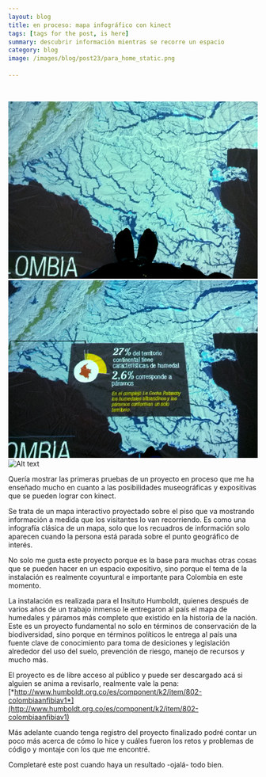 ```yaml
---
layout: blog
title: en proceso: mapa infográfico con kinect
tags: [tags for the post, is here]  
summary: descubrir información mientras se recorre un espacio  
category: blog
image: /images/blog/post23/para_home_static.png

---
```

<br>

![Alt text](/images/blog/post23/1.png)  
![Alt text](/images/blog/post23/2.png) 
![Alt text](/images/blog/post23/def_humboldt.gif) 


Quería mostrar las primeras pruebas de un proyecto en proceso que me ha enseñado mucho en cuanto a las posibilidades museográficas y expositivas que se pueden lograr con kinect.

Se trata de un mapa interactivo proyectado sobre el piso que va mostrando información a medida que los visitantes lo van recorriendo. Es como una infografía clásica de un mapa, solo que los recuadros de información solo aparecen cuando la persona está parada sobre el punto geográfico de interés. 

No solo me gusta este proyecto porque es la base para muchas otras cosas que se pueden hacer en un espacio expositivo, sino porque el tema de la instalación es realmente coyuntural e importante para Colombia en este momento. 

La instalación es realizada para el Insituto Humboldt, quienes después de varios años de un trabajo inmenso le entregaron al país el mapa de humedales y páramos más completo que existido en la historia de la nación. Este es un proyecto fundamental no solo en términos de conservación de la biodiversidad, sino porque en términos políticos le entrega al país una fuente clave de conocimiento para toma de desiciones y legislación alrededor del uso del suelo, prevención de riesgo, manejo de recursos y mucho más. 

El proyecto es de libre acceso al público y puede ser descargado acá si alguien se anima a revisarlo, realmente vale la pena: [*http://www.humboldt.org.co/es/component/k2/item/802-colombiaanfibiav1*](http://www.humboldt.org.co/es/component/k2/item/802-colombiaanfibiav1)

Más adelante cuando tenga registro del proyecto finalizado podré contar un poco más acerca de cómo lo hice y cuáles fueron los retos y problemas de código y montaje con los que me encontré.

Completaré este post cuando haya un resultado -ojalá- todo bien. 






<br>
<br>
<br>

